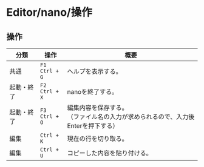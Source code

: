 # Editor/nano/操作

## 操作

| 分類       | 操作                 | 概要                                                         |
| ---------- | -------------------- | ------------------------------------------------------------ |
| 共通       | `F1`<br />`Ctrl + G` | ヘルプを表示する。                                           |
| 起動・終了 | `F2`<br />`Ctrl + X` | nanoを終了する。                                             |
| 起動・終了 | `F3`<br />`Ctrl + O` | 編集内容を保存する。<br />（ファイル名の入力が求められるので、入力後Enterを押下する） |
| 編集       | `Ctrl + K`           | 現在の行を切り取る。                                         |
| 編集       | `Ctrl + U`           | コピーした内容を貼り付ける。                                 |
